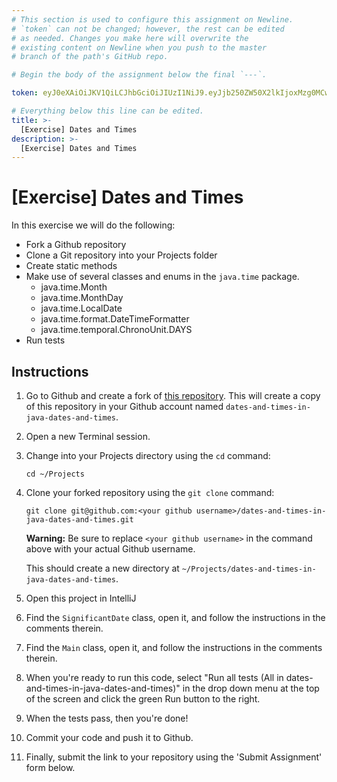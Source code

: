 ```yaml
---
# This section is used to configure this assignment on Newline.
# `token` can not be changed; however, the rest can be edited
# as needed. Changes you make here will overwrite the
# existing content on Newline when you push to the master
# branch of the path's GitHub repo.

# Begin the body of the assignment below the final `---`.

token: eyJ0eXAiOiJKV1QiLCJhbGciOiJIUzI1NiJ9.eyJjb250ZW50X2lkIjoxMzg0MCwiY29udGVudF90eXBlIjoiQXNzaWdubWVudCJ9.MFhxp38dfS8orGlYPHWZtZ6MWeo479OV3Pkljbwz0cY

# Everything below this line can be edited.
title: >-
  [Exercise] Dates and Times
description: >-
  [Exercise] Dates and Times
---
```

# [Exercise] Dates and Times

In this exercise we will do the following:

* Fork a Github repository
* Clone a Git repository into your Projects folder
* Create static methods
* Make use of several classes and enums in the `java.time` package.
    * java.time.Month
    * java.time.MonthDay
    * java.time.LocalDate
    * java.time.format.DateTimeFormatter
    * java.time.temporal.ChronoUnit.DAYS
* Run tests

## Instructions

1. Go to Github and create a fork of [this repository](https://github.com/tiy-raleigh-java/dates-and-times-in-java-dates-and-times). This will create a copy of this repository in your Github account named `dates-and-times-in-java-dates-and-times`.

2. Open a new Terminal session.

3. Change into your Projects directory using the `cd` command:

	`cd ~/Projects`

4. Clone your forked repository using the `git clone` command:

	`git clone git@github.com:<your github username>/dates-and-times-in-java-dates-and-times.git`

	**Warning:** Be sure to replace `<your github username>` in the command above with your actual Github username.

	This should create a new directory at `~/Projects/dates-and-times-in-java-dates-and-times`.

5. Open this project in IntelliJ

6. Find the `SignificantDate` class, open it, and follow the instructions in the comments therein.

7. Find the `Main` class, open it, and follow the instructions in the comments therein.

8. When you're ready to run this code, select "Run all tests (All in dates-and-times-in-java-dates-and-times)" in the drop down menu at the top of the screen and click the green Run button to the right.

9. When the tests pass, then you're done!

10. Commit your code and push it to Github.

11. Finally, submit the link to your repository using the 'Submit Assignment' form below.
